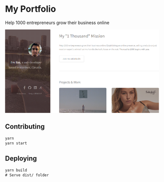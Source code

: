# My Portfolio
Help 1000 entrepreneurs grow their business online

![Demo](./demo.png)

## Contributing

```
yarn
yarn start
```

## Deploying

```
yarn build
# Serve dist/ folder
```
